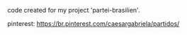 code created for my project 'partei-brasilien'.

pinterest: https://br.pinterest.com/caesargabriela/partidos/
